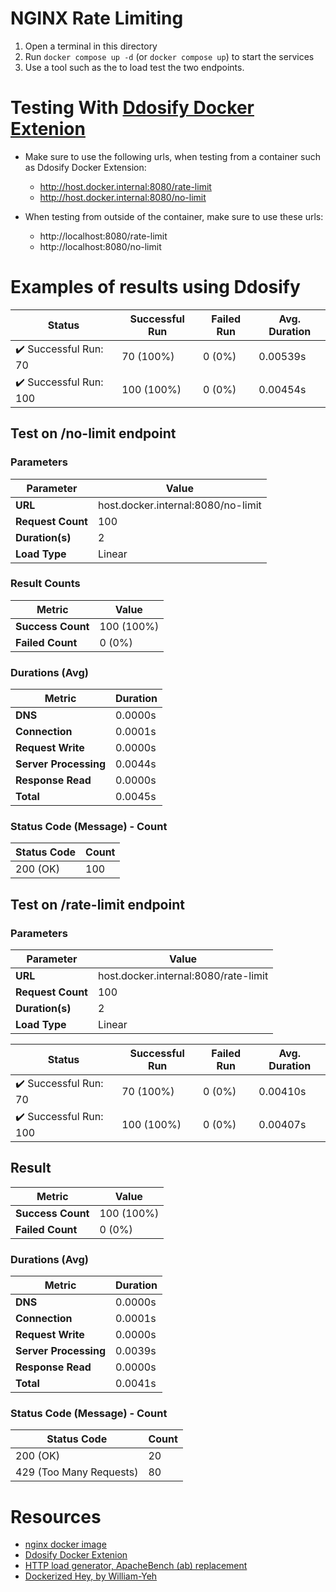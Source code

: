 # NGINX Rate Limiting


1. Open a terminal in this directory
2. Run `docker compose up -d` (or `docker compose up`) to start the services
3. Use a tool such as the  to load test the two endpoints.



# Testing With [Ddosify Docker Extenion](https://open.docker.com/extensions/marketplace?extensionId=ddosify/ddosify-docker-extension)

- Make sure to use the following urls, when testing from a container such as Ddosify Docker Extension:
    - http://host.docker.internal:8080/rate-limit
    - http://host.docker.internal:8080/no-limit

- When testing from outside of the container, make sure to use these urls:   
    - http://localhost:8080/rate-limit
    - http://localhost:8080/no-limit



# Examples of results using Ddosify
| **Status**                        | **Successful Run** | **Failed Run** | **Avg. Duration**  |
|-----------------------------------|--------------------|----------------|--------------------|
| ✔️ Successful Run: 70             | 70 (100%)          | 0 (0%)          | 0.00539s           |
| ✔️ Successful Run: 100            | 100 (100%)         | 0 (0%)          | 0.00454s           |

## Test on /no-limit endpoint
### Parameters
| **Parameter**       | **Value**                  |
|------------------|----------------------------|
| **URL**          | host.docker.internal:8080/no-limit |
| **Request Count**| 100                        |
| **Duration(s)**  | 2                          |
| **Load Type**    | Linear                     |

### Result Counts
| **Metric**                        | **Value**          |
|------------------------------------|--------------------|
| **Success Count**                  | 100 (100%)         |
| **Failed Count**                   | 0 (0%)             |

### Durations (Avg)
| **Metric**                        | **Duration**       |
|------------------------------------|--------------------|
| **DNS**                            | 0.0000s            |
| **Connection**                     | 0.0001s            |
| **Request Write**                  | 0.0000s            |
| **Server Processing**              | 0.0044s            |
| **Response Read**                  | 0.0000s            |
| **Total**                          | 0.0045s            |

### Status Code (Message) - Count
| **Status Code** | **Count**         |
|-----------------|-------------------|
| 200 (OK)        | 100               |

## Test on /rate-limit endpoint
### Parameters
| **Parameter**       | **Value**                  |
|------------------|----------------------------|
| **URL**          | host.docker.internal:8080/rate-limit |
| **Request Count**| 100                        |
| **Duration(s)**  | 2                          |
| **Load Type**    | Linear                     |


| **Status**                        | **Successful Run** | **Failed Run** | **Avg. Duration**  |
|-----------------------------------|--------------------|----------------|--------------------|
| ✔️ Successful Run: 70             | 70 (100%)          | 0 (0%)          | 0.00410s           |
| ✔️ Successful Run: 100            | 100 (100%)         | 0 (0%)          | 0.00407s           |

## Result
| **Metric**                        | **Value**          |
|------------------------------------|--------------------|
| **Success Count**                  | 100 (100%)         |
| **Failed Count**                   | 0 (0%)             |

### Durations (Avg)
| **Metric**                        | **Duration**       |
|------------------------------------|--------------------|
| **DNS**                            | 0.0000s            |
| **Connection**                     | 0.0001s            |
| **Request Write**                  | 0.0000s            |
| **Server Processing**              | 0.0039s            |
| **Response Read**                  | 0.0000s            |
| **Total**                          | 0.0041s            |

### Status Code (Message) - Count
| **Status Code**         | **Count**         |
|-------------------------|-------------------|
| 200 (OK)                | 20                |
| 429 (Too Many Requests) | 80                |



# Resources
- [nginx docker image](https://hub.docker.com/_/nginx)
- [Ddosify Docker Extenion](https://open.docker.com/extensions/marketplace?extensionId=ddosify/ddosify-docker-extension)
- [HTTP load generator, ApacheBench (ab) replacement](https://github.com/rakyll/hey)
- [Dockerized Hey, by William-Yeh](https://github.com/William-Yeh/docker-hey)